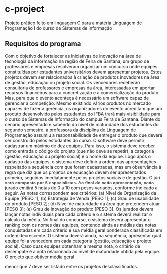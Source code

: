 # c-project
Projeto prático feito em linguagem C para a matéria Linguagem de Programação I do curso de Sistemas de informação

## Requisitos do programa
Com o objetivo de fortalecer as iniciativas de inovação
na área de tecnologia da informação na região de Feira
de Santana, um grupo de professores e empresas
resolveram organizar um concurso onde equipes
constituídas por estudantes universitários devem
apresentar projetos. Estes projetos devem ser
relacionados à criação de produtos inovadores na área
de gestão, educação ou projeto social. Os vencedores
receberão consultoria de professores e empresas da
área, interessadas em aportar recursos financeiros para
a concretização e a comercialização do produto. Mas,
para que o evento aconteça é necessário um software
capaz de gerenciar a competição. Mesmo existindo
vários produtos no mercado capazes de fazer a
gerência, os organizadores do evento acreditam que um
produto desenvolvido pelos estudantes do IFBA trará
mais visibilidade para o curso de Sistemas de
Informação do campus Feira de Santana.
Diante do cenário apresentado e sabendo do nível de
maturidade dos estudantes do segundo semestre, a
professora da disciplina de Linguagem de Programação
assumiu a responsabilidade de entregar o produto que
deverá ser construído pelos estudantes do curso.
O software deve permitir cadastrar um máximo de dez
equipes. Para isso, o sistema deve receber como
entrada o código do projeto (que não deve se repetir), a
categoria (gestão, educação ou projeto social) e o nome
da equipe. Logo após o cadastro das equipes, o sistema
deve definir a ordem das apresentações respeitado a
sequência com que foram cadastradas, mas em
observância à regra que diz que os projetos de
educação devem ser apresentados primeiro, seguidos
imediatamente pelos projetos sociais e de gestão.
O júri será composto por 5 especialistas. Ao final de
cada apresentação, cada jurado emitirá 5 notas de 0 a
10 com pesos variados, conforme indicado a seguir. As
notas correspondem aos critérios: (a) Nível de
Organização da Equipe [PESO 1]; (b) Estratégia de
Venda [PESO 1]; (c) Grau de usabilidade do produto
[PESO 2]; (d) Nível de maturidade da área que
pretendem atuar [PESO 3]; (e) Grau de inovação do
produto [PESO 3]. Os jurados devem lançar notas
individuais para cada critério e o sistema deverá realizar
o cálculo da média.
No final do concurso, o sistema deverá apresentar o
ranking com os nomes das equipes, contendo ainda as
médias das notas conquistadas em cada critério e sua
média geral ponderada classificada em ordem
decrescente. O sistema deverá ainda, na sequência,
apresentar qual equipe foi a vencedora em cada
categoria (gestão, educação e projeto social). Caso
duas equipes obtenham a mesma nota, o critério de
desempate é a nota relacionada ao nível de maturidade
obtida pela equipe. O projeto que obtiver média geral

menor que 7 deve ser listado entre os projetos
desclassificados.
